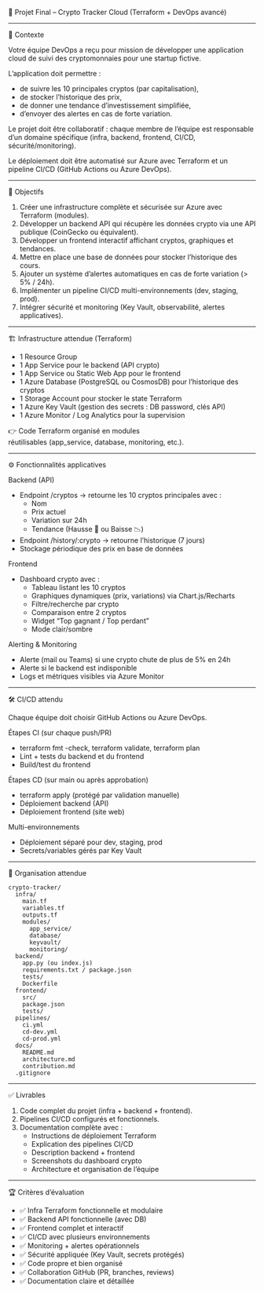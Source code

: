 📄 Projet Final – Crypto Tracker Cloud (Terraform + DevOps avancé)

------------------------------------------------------------------------

🎯 Contexte

Votre équipe DevOps a reçu pour mission de développer une application
cloud de suivi des cryptomonnaies pour une startup fictive.

L’application doit permettre :

-   de suivre les 10 principales cryptos (par capitalisation),
-   de stocker l’historique des prix,
-   de donner une tendance d’investissement simplifiée,
-   d’envoyer des alertes en cas de forte variation.

Le projet doit être collaboratif : chaque membre de l’équipe est
responsable d’un domaine spécifique (infra, backend, frontend, CI/CD,
sécurité/monitoring).

Le déploiement doit être automatisé sur Azure avec Terraform et un
pipeline CI/CD (GitHub Actions ou Azure DevOps).

------------------------------------------------------------------------

📌 Objectifs

1.  Créer une infrastructure complète et sécurisée sur Azure avec
    Terraform (modules).
2.  Développer un backend API qui récupère les données crypto via une
    API publique (CoinGecko ou équivalent).
3.  Développer un frontend interactif affichant cryptos, graphiques et
    tendances.
4.  Mettre en place une base de données pour stocker l’historique des
    cours.
5.  Ajouter un système d’alertes automatiques en cas de forte variation
    (> 5% / 24h).
6.  Implémenter un pipeline CI/CD multi-environnements (dev, staging,
    prod).
7.  Intégrer sécurité et monitoring (Key Vault, observabilité, alertes
    applicatives).

------------------------------------------------------------------------

🏗️ Infrastructure attendue (Terraform)

-   1 Resource Group
-   1 App Service pour le backend (API crypto)
-   1 App Service ou Static Web App pour le frontend
-   1 Azure Database (PostgreSQL ou CosmosDB) pour l’historique des
    cryptos
-   1 Storage Account pour stocker le state Terraform
-   1 Azure Key Vault (gestion des secrets : DB password, clés API)
-   1 Azure Monitor / Log Analytics pour la supervision

👉 Code Terraform organisé en modules
réutilisables (app_service, database, monitoring, etc.).

------------------------------------------------------------------------

⚙️ Fonctionnalités applicatives

Backend (API)

-   Endpoint /cryptos → retourne les 10 cryptos principales avec :
    -   Nom
    -   Prix actuel
    -   Variation sur 24h
    -   Tendance (Hausse 🚀 ou Baisse 📉)
-   Endpoint /history/:crypto → retourne l’historique (7 jours)
-   Stockage périodique des prix en base de données

Frontend

-   Dashboard crypto avec :
    -   Tableau listant les 10 cryptos
    -   Graphiques dynamiques (prix, variations) via Chart.js/Recharts
    -   Filtre/recherche par crypto
    -   Comparaison entre 2 cryptos
    -   Widget “Top gagnant / Top perdant”
    -   Mode clair/sombre

Alerting & Monitoring

-   Alerte (mail ou Teams) si une crypto chute de plus de 5% en 24h
-   Alerte si le backend est indisponible
-   Logs et métriques visibles via Azure Monitor

------------------------------------------------------------------------

🛠️ CI/CD attendu

Chaque équipe doit choisir GitHub Actions ou Azure DevOps.

Étapes CI (sur chaque push/PR)

-   terraform fmt -check, terraform validate, terraform plan
-   Lint + tests du backend et du frontend
-   Build/test du frontend

Étapes CD (sur main ou après approbation)

-   terraform apply (protégé par validation manuelle)
-   Déploiement backend (API)
-   Déploiement frontend (site web)

Multi-environnements

-   Déploiement séparé pour dev, staging, prod
-   Secrets/variables gérés par Key Vault

------------------------------------------------------------------------

📂 Organisation attendue

    crypto-tracker/
      infra/
        main.tf
        variables.tf
        outputs.tf
        modules/
          app_service/
          database/
          keyvault/
          monitoring/
      backend/
        app.py (ou index.js)
        requirements.txt / package.json
        tests/
        Dockerfile
      frontend/
        src/
        package.json
        tests/
      pipelines/
        ci.yml
        cd-dev.yml
        cd-prod.yml
      docs/
        README.md
        architecture.md
        contribution.md
      .gitignore

------------------------------------------------------------------------

✅ Livrables

1.  Code complet du projet (infra + backend + frontend).
2.  Pipelines CI/CD configurés et fonctionnels.
3.  Documentation complète avec :
    -   Instructions de déploiement Terraform
    -   Explication des pipelines CI/CD
    -   Description backend + frontend
    -   Screenshots du dashboard crypto
    -   Architecture et organisation de l’équipe

------------------------------------------------------------------------

🏆 Critères d’évaluation

-   ✅ Infra Terraform fonctionnelle et modulaire
-   ✅ Backend API fonctionnelle (avec DB)
-   ✅ Frontend complet et interactif
-   ✅ CI/CD avec plusieurs environnements
-   ✅ Monitoring + alertes opérationnels
-   ✅ Sécurité appliquée (Key Vault, secrets protégés)
-   ✅ Code propre et bien organisé
-   ✅ Collaboration GitHub (PR, branches, reviews)
-   ✅ Documentation claire et détaillée
